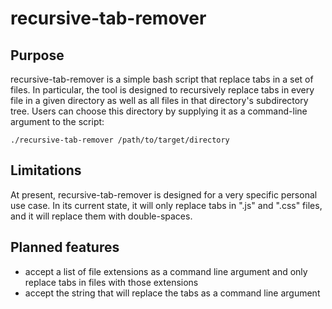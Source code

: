 # recursive-tab-remover

## Purpose
recursive-tab-remover is a simple bash script that replace tabs in a set of files. In particular, the tool is designed to recursively replace tabs in every file in a given directory as well as all files in that directory's subdirectory tree. Users can choose this directory by supplying it as a command-line argument to the script:
```
./recursive-tab-remover /path/to/target/directory
```

## Limitations
At present, recursive-tab-remover is designed for a very specific personal use case. In its current state, it will only replace tabs in ".js" and ".css" files, and it will replace them with double-spaces. 

## Planned features
* accept a list of file extensions as a command line argument and only replace tabs in files with those extensions
* accept the string that will replace the tabs as a command line argument
